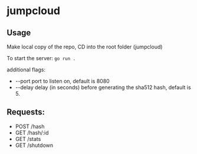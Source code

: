 # jumpcloud

## Usage
Make local copy of the repo, CD into the root folder (jumpcloud)

To start the server:
```go run .```

additional flags: 
  * --port <int> port to listen on, default is 8080
  * --delay <int> delay (in seconds) before generating the sha512 hash, default is 5.

## Requests:
  * POST /hash
  * GET /hash/:id
  * GET /stats
  * GET /shutdown
